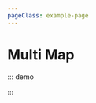 ```yaml
---
pageClass: example-page
---
```


# Multi Map

::: demo
<template>

  <div>
    <l-map
      :zoom.sync="zoom"
      :center="center"
      :options="option1"
      :bounds="bounds"
      :min-zoom="minZoom"
      :max-zoom="maxZoom"
      style="height: 500px; width: 100%"
    >
      <l-tile-layer
        :url="url"
        :attribution="attribution"
        :token="token"
      />
      <l-marker
        v-for="item in markers"
        :key="item.id"
        :lat-lng="item.position"
        :visible="item.visible"
        :draggable="item.draggable"
        @click="alert(item)"
      />
      <l-polyline
        v-for="item in polylines"
        :key="item.id"
        :lat-lngs="item.points"
        :visible="item.visible"
        @click="alert(item)"
      />
      <l-layer-group
        v-for="item in stuff"
        :key="item.id"
        :visible="item.visible"
      >
        <l-layer-group :visible="item.markersVisible">
          <l-marker
            v-for="marker in item.markers"
            :key="marker.id"
            :visible="marker.visible"
            :draggable="marker.draggable"
            :lat-lng="marker.position"
            @click="alert(marker)"
          />
        </l-layer-group>
        <l-polyline
          :lat-lngs="item.polyline.points"
          :visible="item.polyline.visible"
          @click="alert(item.polyline)"
        />
      </l-layer-group>
    </l-map>
    <l-map
      :zoom.sync="zoom"
      :center="center"
      :options="option2"
      :bounds="bounds"
      :min-zoom="minZoom"
      :max-zoom="maxZoom"
      style="height: 500px; width: 100%"
    >
      <l-tile-layer
        :url="url"
        :attribution="attribution"
        :token="token"
      />
      <l-marker
        v-for="item in markers"
        :key="item.id"
        :lat-lng="item.position"
        :visible="item.visible"
        :draggable="item.draggable"
        @click="alert(item)"
      />
      <l-polyline
        v-for="item in polylines"
        :key="item.id"
        :lat-lngs="item.points"
        :visible="item.visible"
        @click="alert(item)"
      />
      <l-layer-group
        v-for="item in stuff"
        :key="item.id"
        :visible="item.visible"
      >
        <l-layer-group :visible="item.markersVisible">
          <l-marker
            v-for="marker in item.markers"
            :key="marker.id"
            :visible="marker.visible"
            :draggable="marker.draggable"
            :lat-lng="marker.position"
            @click="alert(marker)"
          />
        </l-layer-group>
        <l-polyline
          :lat-lngs="item.polyline.points"
          :visible="item.polyline.visible"
          @click="alert(item.polyline)"
        />
      </l-layer-group>
    </l-map>
  </div>
</template>

<script>
import { latLng, latLngBounds } from "leaflet";
import {
  LMap,
  LTileLayer,
  LMarker,
  LPolyline,
  LLayerGroup,
  fixDefaultIcons
} from "vue2-leaflet";

fixDefaultIcons()

var markers1 = [
  {
    position: { lng: -1.219482, lat: 47.41322 },
    visible: true,
    draggable: true
  },
  { position: { lng: -1.571045, lat: 47.457809 } },
  { position: { lng: -1.560059, lat: 47.739323 } },
  { position: { lng: -0.922852, lat: 47.886881 } },
  { position: { lng: -0.769043, lat: 48.231991 } },
  { position: { lng: 0.395508, lat: 48.268569 } },
  { position: { lng: 0.604248, lat: 48.026672 } },
  { position: { lng: 1.2854, lat: 47.982568 } },
  { position: { lng: 1.318359, lat: 47.894248 } },
  { position: { lng: 1.373291, lat: 47.879513 } },
  { position: { lng: 1.384277, lat: 47.798397 } },
  { position: { lng: 1.329346, lat: 47.754098 } },
  { position: { lng: 1.329346, lat: 47.680183 } },
  { position: { lng: 0.999756, lat: 47.635784 } },
  { position: { lng: 0.86792, lat: 47.820532 } },
  { position: { lng: 0.571289, lat: 47.820532 } },
  { position: { lng: 0.439453, lat: 47.717154 } },
  { position: { lng: 0.439453, lat: 47.61357 } },
  { position: { lng: -0.571289, lat: 47.487513 } },
  { position: { lng: -0.615234, lat: 47.680183 } },
  { position: { lng: -0.812988, lat: 47.724545 } },
  { position: { lng: -1.054688, lat: 47.680183 } },
  { position: { lng: -1.219482, lat: 47.41322 } }
];

var poly1 = [
  { lng: -1.219482, lat: 47.41322 },
  { lng: -1.571045, lat: 47.457809 },
  { lng: -1.560059, lat: 47.739323 },
  { lng: -0.922852, lat: 47.886881 },
  { lng: -0.769043, lat: 48.231991 },
  { lng: 0.395508, lat: 48.268569 },
  { lng: 0.604248, lat: 48.026672 },
  { lng: 1.2854, lat: 47.982568 },
  { lng: 1.318359, lat: 47.894248 },
  { lng: 1.373291, lat: 47.879513 },
  { lng: 1.384277, lat: 47.798397 },
  { lng: 1.329346, lat: 47.754098 },
  { lng: 1.329346, lat: 47.680183 },
  { lng: 0.999756, lat: 47.635784 },
  { lng: 0.86792, lat: 47.820532 },
  { lng: 0.571289, lat: 47.820532 },
  { lng: 0.439453, lat: 47.717154 },
  { lng: 0.439453, lat: 47.61357 },
  { lng: -0.571289, lat: 47.487513 },
  { lng: -0.615234, lat: 47.680183 },
  { lng: -0.812988, lat: 47.724545 },
  { lng: -1.054688, lat: 47.680183 },
  { lng: -1.219482, lat: 47.41322 }
];
var corner1 = latLng(40.712, -74.227);
var corner2 = latLng(40.774, -74.125);
export default {
  name: "MultiMap",
  components: {
    LMap,
    LTileLayer,
    LMarker,
    LPolyline,
    LLayerGroup
  },
  data() {
    return {
      zoom: 13,
      center: { lat: 51.505, lng: -0.09 },
      bounds: latLngBounds(corner1, corner2),
      minZoom: 1,
      maxZoom: 20,
      opacity: 0.6,
      option1: { name: "1" },
      option2: { name: "2" },
      url: 'https://{s}.tile.openstreetmap.org/{z}/{x}/{y}.png',
      attribution:
        '&copy; <a href="http://osm.org/copyright">OpenStreetMap</a> contributors',
      token: "your token if using mapbox",
      markers: [
        {
          id: "m1",
          position: { lat: 51.505, lng: -0.09 },
          draggable: true,
          visible: true
        },
        {
          id: "m2",
          position: { lat: 51.8905, lng: -0.09 },
          draggable: true,
          visible: false
        },
        {
          id: "m3",
          position: { lat: 51.005, lng: -0.09 },
          draggable: true,
          visible: true
        },
        {
          id: "m4",
          position: { lat: 50.7605, lng: -0.09 },
          draggable: true,
          visible: false
        }
      ],
      polylines: [
        {
          id: "p1",
          points: [
            { lat: 37.772, lng: -122.214 },
            { lat: 21.291, lng: -157.821 },
            { lat: -18.142, lng: -181.569 },
            { lat: -27.467, lng: -206.973 }
          ],
          visible: true
        },
        {
          id: "p2",
          points: [[-73.91, 40.78], [-87.62, 41.83], [-96.72, 32.76]],
          visible: true
        }
      ],
      stuff: [
        {
          markers: markers1,
          polyline: { points: poly1, visible: true },
          visible: true,
          markersVisible: true
        }
      ]
    };
  },
  methods: {
    alert(item) {
      alert("this is " + JSON.stringify(item));
    }
  }
};
</script>

:::

